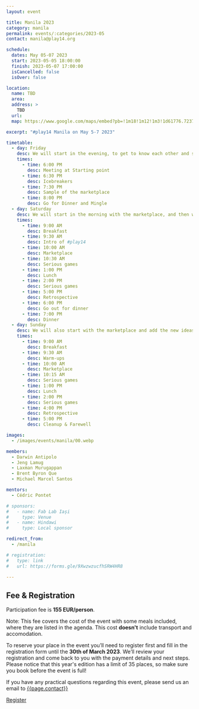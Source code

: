 ```yaml
---
layout: event

title: Manila 2023
category: manila
permalink: events/:categories/2023-05
contact: manila@play14.org

schedule:
  dates: May 05-07 2023
  start: 2023-05-05 18:00:00
  finish: 2023-05-07 17:00:00
  isCancelled: false
  isOver: false

location: 
  name: TBD
  area: 
  address: >
    TBD
  url: 
  map: https://www.google.com/maps/embed?pb=!1m18!1m12!1m3!1d61776.723762684815!2d120.9795598!3d14.596498300000002!2m3!1f0!2f0!3f0!3m2!1i1024!2i768!4f13.1!3m3!1m2!1s0x3397ca03571ec38b%3A0x69d1d5751069c11f!2sManila%2C%20Metro%20Manila%2C%20Philippines!5e0!3m2!1sen!2slu!4v1673423535926!5m2!1sen!2slu

excerpt: "#play14 Manila on May 5-7 2023"

timetable:
  - day: Friday
    desc: We will start in the evening, to get to know each other and share a nice dinner all together.
    times:
      - time: 6:00 PM
        desc: Meeting at Starting point
      - time: 6:30 PM
        desc: Icebreakers
      - time: 7:30 PM
        desc: Sample of the marketplace
      - time: 8:00 PM
        desc: Go for Dinner and Mingle	
  - day: Saturday
    desc: We will start in the morning with the marketplace, and then we will play games all day long.	
    times:
      - time: 9:00 AM
        desc: Breakfast
      - time: 9:30 AM
        desc: Intro of #play14	
      - time: 10:00 AM
        desc: Marketplace
      - time: 10:30 AM
        desc: Serious games
      - time: 1:00 PM
        desc: Lunch
      - time: 2:00 PM
        desc: Serious games
      - time: 5:00 PM
        desc: Retrospective
      - time: 6:00 PM
        desc: Go out for dinner	
      - time: 7:00 PM
        desc: Dinner
  - day: Sunday
    desc: We will also start with the marketplace and add the new ideas on the board for a full day of games. Whoever needs to catch a plane can leave earlier.
    times:
      - time: 9:00 AM
        desc: Breakfast
      - time: 9:30 AM
        desc: Warm-ups
      - time: 10:00 AM
        desc: Marketplace
      - time: 10:15 AM
        desc: Serious games
      - time: 1:00 PM
        desc: Lunch
      - time: 2:00 PM
        desc: Serious games
      - time: 4:00 PM
        desc: Retrospective
      - time: 5:00 PM
        desc: Cleanup & Farewell

images:
  - /images/events/manila/00.webp

members:
  - Darwin Antipolo
  - Jeng Lamug
  - Laxman Murugappan
  - Brent Byron Que
  - Michael Marcel Santos

mentors:
  - Cédric Pontet

# sponsors:
#   - name: Fab Lab Iași
#     type: Venue
#   - name: Hindawi
#     type: Local sponsor

redirect_from:
  - /manila

# registration:
#   type: link
#   url: https://forms.gle/9XwzwzucfhSRW4HR8

---
```


## Fee & Registration
Participation fee is **155 EUR/person**.

Note: This fee covers the cost of the event with some meals included, where they are listed in the agenda. This cost **doesn't** include transport and accomodation.

To reserve your place in the event you’ll need to register first and fill in the registration form until the **30th of March 2023**. We’ll review your registration and come back to you with the payment details and next steps.
Please notice that this year's edition has a limit of 35 places, so make sure you book before the event is full!

If you have any practical questions regarding this event, please send us an email to [{{page.contact}}](mailto:{{page.contact}})

<a class='button small' target="_blank" href="{{page.registration.url}}">Register</a>